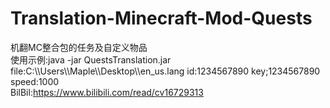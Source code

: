 # Translation-Minecraft-Mod-Quests
机翻MC整合包的任务及自定义物品  
使用示例:java -jar QuestsTranslation.jar file:C:\\\Users\\\Maple\\\Desktop\\\en_us.lang id:1234567890 key;1234567890 speed:1000  
BilBil:https://www.bilibili.com/read/cv16729313
